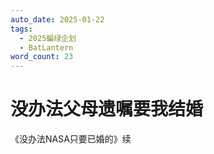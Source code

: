 ```yaml
---
auto_date: 2025-01-22
tags:
  - 2025蝙绿企划
  - BatLantern
word_count: 23
---
```


# 没办法父母遗嘱要我结婚

《没办法NASA只要已婚的》续
